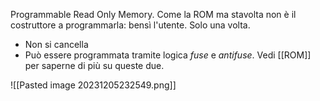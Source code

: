 Programmable Read Only Memory.
Come la ROM ma stavolta non è il costruttore a programmarla: bensì l'utente. Solo una volta.
- Non si cancella
- Può essere programmata tramite logica *fuse* e *antifuse*. Vedi [[ROM]] per saperne di più su queste due.

![[Pasted image 20231205232549.png]]